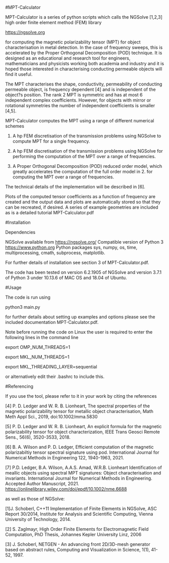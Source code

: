#MPT-Calculator

MPT-Calculator is a series of python scripts which calls the NGSolve [1,2,3] high order finite element method (FEM) library 

https://ngsolve.org
 
for computing the magnetic polarizability tensor (MPT) for object characterisation in metal detection. In the case of frequency sweeps, this is accelerated by the Proper Orthogonal Decomposition (POD) technique. It is designed as an educational and research tool for engineers, mathematicians and physicists working both academia and industry and it is hoped those interested in characterising conducting permeable objects will find it useful.

The MPT characterises the shape, conductivity, permeability of conducting permeable object, is frequency dependent [4] and is independent of the object?s position. The rank 2 MPT is symmetric and has at most 6 independent complex coefficients. However, for objects with mirror or rotational symmetries the number of independent coefficients is smaller [4,5].

MPT-Calculator computes the MPT using a range of different numerical schemes

1. A hp FEM discretisation of the transmission problems using NGSolve to compute MPT for a single frequency.

2. A hp FEM discretisation of the transmission problems using NGSolve for performing the  computation of the MPT over a range of frequencies.

3. A  Proper Orthogonal Decomposition (POD) reduced order model, which greatly accelerates the computation of the full order model in 2. for computing the MPT over a range of frequencies.

The technical details of the implementation will be described in [6]. 

Plots of the computed tensor coefficients as a function of frequency are created and the output data and plots are automatically stored so that they can be recreated, if desired. A series of example geometries are included as is a detailed tutorial MPT-Calculator.pdf

#Installation
 
Dependencies
 
NGSolve available from https://ngsolve.org/
Compatible version of Python 3 https://www.python.org
Python packages sys, numpy, os, time, multiprocessing, cmath, subprocess, matplotlib.

For further details of installation see section 3 of MPT-Calculator.pdf.

The code has been tested on version 6.2.1905 of NGSolve and version 3.7.1 of Python 3 under 10.13.6 of MAC OS and 18.04 of Ubuntu.

#Usage

The code is run using 

python3 main.py

for further details about setting up examples and options please see the included documentation MPT-Calculator.pdf.

Note before running the code on Linux the user is required to enter the following lines in the command line

export OMP_NUM_THREADS=1

export MKL_NUM_THREADS=1

export MKL_THREADING_LAYER=sequential

or alternatively edit their .bashrc to include this.


#Referencing

If you use the tool, please refer to it in your work by citing the references

[4] P. D. Ledger and W. R. B. Lionheart, The spectral properties of the magnetic polarizability tensor for metallic object characterisation, Math Meth Appl Sci., 2019, doi:10.1002/mma.5830

[5] P. D. Ledger and W. R. B. Lionheart,  An explicit formula for the magnetic polarizability tensor for object characterization, IEEE Trans Geosci Remote Sens., 56(6), 3520-3533, 2018.

[6] B. A. Wilson and P. D. Ledger, Efficient computation of the magnetic polarizabiltiy tensor spectral signature using pod. International Journal for Numerical Methods in Engineering 122, 1940-1963, 2021.

[7] P.D. Ledger, B.A. Wilson, A.A.S. Amad, W.R.B. Lionheart Identification of meallic objects using spectral MPT signatures: Object characterisation and invariants. International Journal for Numerical Methods in Engineering. Accepted Author Manuscript, 2021. https://onlinelibrary.wiley.com/doi/epdf/10.1002/nme.6688

as well as those of NGSolve:

[1]J. Schoberl, C++11 Implementation of Finite Elements in NGSolve, ASC Report 30/2014, Institute for Analysis and Scientific Computing, Vienna University of Technology, 2014.

[2] S. Zaglmayr, High Order Finite Elements for Electromagnetic Field Computation, PhD Thesis, Johannes Kepler University Linz, 2006 

[3] J. Schoberl, NETGEN - An advancing front 2D/3D-mesh generator based on abstract rules, Computing and Visualization in Science, 1(1), 41-52, 1997.

